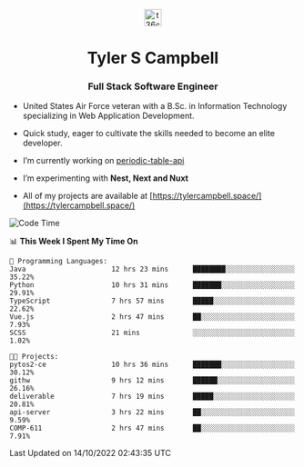 <p align="center">
<a href="https://www.linkedin.com/in/t36campbell" target="blank"><img align="center" src="https://ik.imagekit.io/t36campbell/Portfolio/linkedin.png.original_m8bbGgPh6.png" alt="t36campbell" height="30" width="30" /></a>
</p>
<h1 align="center">Tyler S Campbell</h1>
<h3 align="center">Full Stack Software Engineer</h3>

* United States Air Force veteran with a B.Sc. in Information Technology specializing in Web Application Development. 

* Quick study, eager to cultivate the skills needed to become an elite developer.

* I’m currently working on [periodic-table-api](https://github.com/t36campbell/periodic-table-api)

* I’m experimenting with **Nest, Next and Nuxt**

* All of my projects are available at [https://tylercampbell.space/](https://tylercampbell.space/)

<!--START_SECTION:waka-->
![Code Time](http://img.shields.io/badge/Code%20Time-1%2C892%20hrs%2056%20mins-blue)

📊 **This Week I Spent My Time On** 

```text
💬 Programming Languages: 
Java                     12 hrs 23 mins      ████████░░░░░░░░░░░░░░░░░   35.22% 
Python                   10 hrs 31 mins      ███████░░░░░░░░░░░░░░░░░░   29.91% 
TypeScript               7 hrs 57 mins       █████░░░░░░░░░░░░░░░░░░░░   22.62% 
Vue.js                   2 hrs 47 mins       ██░░░░░░░░░░░░░░░░░░░░░░░   7.93% 
SCSS                     21 mins             ░░░░░░░░░░░░░░░░░░░░░░░░░   1.02%

🐱‍💻 Projects: 
pytos2-ce                10 hrs 36 mins      ███████░░░░░░░░░░░░░░░░░░   30.12% 
githw                    9 hrs 12 mins       ██████░░░░░░░░░░░░░░░░░░░   26.16% 
deliverable              7 hrs 19 mins       █████░░░░░░░░░░░░░░░░░░░░   20.81% 
api-server               3 hrs 22 mins       ██░░░░░░░░░░░░░░░░░░░░░░░   9.59% 
COMP-611                 2 hrs 47 mins       ██░░░░░░░░░░░░░░░░░░░░░░░   7.91%

```


 Last Updated on 14/10/2022 02:43:35 UTC
<!--END_SECTION:waka-->
